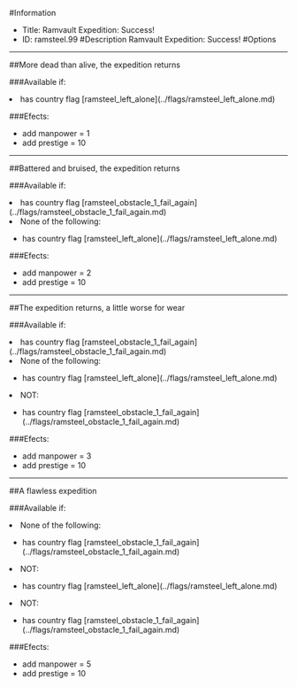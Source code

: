#Information
 - Title: Ramvault Expedition: Success!
 - ID: ramsteel.99
#Description
Ramvault Expedition: Success!
#Options

___
##More dead than alive, the expedition returns

###Available if:
<li>has country flag [ramsteel_left_alone](../flags/ramsteel_left_alone.md)</li>

###Efects:<ul><li>add manpower = 1</li><li>add prestige = 10</li></ul>

___
##Battered and bruised, the expedition returns

###Available if:
<li>has country flag [ramsteel_obstacle_1_fail_again](../flags/ramsteel_obstacle_1_fail_again.md)</li><li>None of the following:</li><ul><li>has country flag [ramsteel_left_alone](../flags/ramsteel_left_alone.md)</li></ul>

###Efects:<ul><li>add manpower = 2</li><li>add prestige = 10</li></ul>

___
##The expedition returns, a little worse for wear

###Available if:
<li>has country flag [ramsteel_obstacle_1_fail_again](../flags/ramsteel_obstacle_1_fail_again.md)</li><li>None of the following:</li><ul><li>has country flag [ramsteel_left_alone](../flags/ramsteel_left_alone.md)</li></ul><li>NOT:</li><ul><li>has country flag [ramsteel_obstacle_1_fail_again](../flags/ramsteel_obstacle_1_fail_again.md)</li></ul>

###Efects:<ul><li>add manpower = 3</li><li>add prestige = 10</li></ul>

___
##A flawless expedition

###Available if:
<li>None of the following:</li><ul><li>has country flag [ramsteel_obstacle_1_fail_again](../flags/ramsteel_obstacle_1_fail_again.md)</li></ul><li>NOT:</li><ul><li>has country flag [ramsteel_left_alone](../flags/ramsteel_left_alone.md)</li></ul><li>NOT:</li><ul><li>has country flag [ramsteel_obstacle_1_fail_again](../flags/ramsteel_obstacle_1_fail_again.md)</li></ul>

###Efects:<ul><li>add manpower = 5</li><li>add prestige = 10</li></ul>

